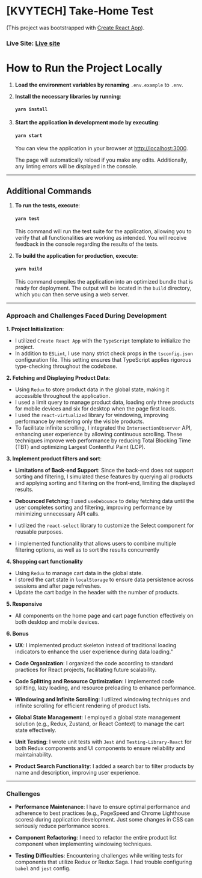 # [KVYTECH] Take-Home Test

(This project was bootstrapped with [Create React App](https://github.com/facebook/create-react-app)).

### Live Site: [Live site](http://www.interview.khoa-life.com)

# How to Run the Project Locally

1. **Load the environment variables by renaming** `.env.example` to `.env`.
2. **Install the necessary libraries by running**:

   #### `yarn install`

3. **Start the application in development mode by executing**:

   #### `yarn start`

   You can view the application in your browser at [http://localhost:3000](http://localhost:3000).

   The page will automatically reload if you make any edits. Additionally, any linting errors will be displayed in the console.

---

## Additional Commands

1. **To run the tests, execute**:

   #### `yarn test`

   This command will run the test suite for the application, allowing you to verify that all functionalities are working as intended. You will receive feedback in the console regarding the results of the tests.

2. **To build the application for production, execute**:

   #### `yarn build`

   This command compiles the application into an optimized bundle that is ready for deployment. The output will be located in the `build` directory, which you can then serve using a web server.

---

### Approach and Challenges Faced During Development

**1. Project Initialization**:

- I utilized `Create React App` with the `TypeScript` template to initialize the project.
- In addition to `ESLint`, I use many strict check props in the `tsconfig.json` configuration file. This setting ensures that TypeScript applies rigorous type-checking throughout the codebase.

**2. Fetching and Displaying Product Data**:

- Using `Redux` to store product data in the global state, making it accessible throughout the application.
- I used a limit query to manage product data, loading only three products for mobile devices and six for desktop when the page first loads.
- I used the `react-virtualized` library for windowing, improving performance by rendering only the visible products.
- To facilitate infinite scrolling, I integrated the `IntersectionObserver` API, enhancing user experience by allowing continuous scrolling. These techniques improve web performance by reducing Total Blocking Time (TBT) and optimizing Largest Contentful Paint (LCP).

**3. Implement product filters and sort**:

- **Limitations of Back-end Support**: Since the back-end does not support sorting and filtering, I simulated these features by querying all products and applying sorting and filtering on the front-end, limiting the displayed results.

- **Debounced Fetching**: I used `useDebounce` to delay fetching data until the user completes sorting and filtering, improving performance by minimizing unnecessary API calls.

- I utilized the `react-select` library to customize the Select component for reusable purposes.

- I implemented functionality that allows users to combine multiple filtering options, as well as to sort the results concurrently

**4. Shopping cart functionality**

- Using `Redux` to manage cart data in the global state.
- I stored the cart state in `localStorage` to ensure data persistence across sessions and after page refreshes.
- Update the cart badge in the header with the number of products.

**5. Responsive**

- All components on the home page and cart page function effectively on both desktop and mobile devices.

**6. Bonus**
- **UX**: I implemented product skeleton instead of traditional loading indicators to enhance the user experience during data loading."

- **Code Organization**: I organized the code according to standard practices for React projects, facilitating future scalability.

- **Code Splitting and Resource Optimization**: I implemented code splitting, lazy loading, and resource preloading to enhance performance.

- **Windowing and Infinite Scrolling**: I utilized windowing techniques and infinite scrolling for efficient rendering of product lists.

- **Global State Management**: I employed a global state management solution (e.g., Redux, Zustand, or React Context) to manage the cart state effectively.

- **Unit Testing**: I wrote unit tests with `Jest` and `Testing-Library-React` for both Redux components and UI components to ensure reliability and maintainability.

- **Product Search Functionality**: I added a search bar to filter products by name and description, improving user experience.
***

### Challenges

- **Performance Maintenance**: I have to ensure optimal performance and adherence to best practices (e.g., PageSpeed and Chrome Lighthouse scores) during application development. Just some changes in CSS can seriously reduce performance scores.

- **Component Refactoring**: I need to refactor the entire product list component when implementing windowing techniques.

- **Testing Difficulties**: Encountering challenges while writing tests for components that utilize Redux or Redux Saga. I had trouble configuring `babel` and `jest` config.
